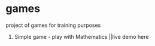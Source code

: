 # games
project of games for training purposes

1. Simple game - play with Mathematics ||live demo here